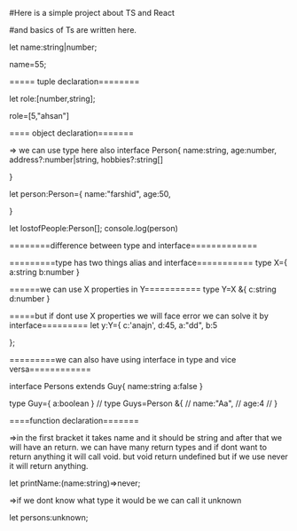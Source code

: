 #Here is a simple project about TS and React

#and basics of Ts are written here.

let name:string|number;

name=55;

===== tuple declaration========

let role:[number,string];

role=[5,"ahsan"]

==== object declaration=======

=> we can use type here also
interface Person{
name:string,
age:number,
address?:number|string,
hobbies?:string[]

}

let person:Person={
name:"farshid",
age:50,

}

let lostofPeople:Person[];
console.log(person)

========difference between type and interface=============

=========type has two things alias and interface===========
type X={
a:string
b:number
}

======we can use X properties in Y===========
type Y=X &{
c:string
d:number
}

=====but if dont use X properties we will face error we can solve it by interface=========
let y:Y={
c:'anajn',
d:45,
a:"dd",
b:5

};

=========we can also have using interface in type and vice versa============

interface Persons extends Guy{
name:string
a:false
}

type Guy={
a:boolean
}
// type Guys=Person &{
// name:"Aa",
// age:4
// }

====function declaration=======

=>in the first bracket it takes name and it should be string and after that we will have an return. we can
have many return types and if dont want to return anything it will call void. but void return undefined but if we use never it will return anything.

let printName:(name:string)=>never;

=>if we dont know what type it would be we can call it unknown

let persons:unknown;
